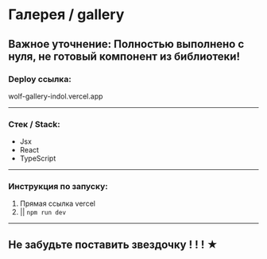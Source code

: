 
# Галерея / gallery

Важное уточнение: Полностью выполнено с нуля, не готовый компонент из библиотеки!
---

### Deploy ссылка: 

 wolf-gallery-indol.vercel.app
 
---

### Стек / Stack: 

* Jsx
* React
* TypeScript

---


### Инструкция по запуску: 

1. Прямая ссылка vercel 
2. || `npm run dev`

---

## Не забудьте поставить звездочку ! ! ! ★ 
